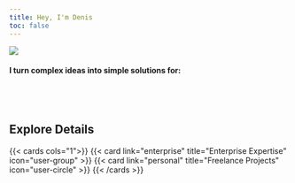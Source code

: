```yaml
---
title: Hey, I'm Denis
toc: false
---
```


<style>
table {
    border-collapse: collapse;
}
table, tr, td {
   border: none;
   vertical-align: top;
}
.ss {
  padding-top: 0px  !important;
}

h4 {
  position: relative; /* Чтобы абсолютно позиционированные слайды не выходили за рамки h4 */
}

/* Контейнер для слайдов внутри h4 */
.slide-container {
  position: relative;
  min-height: 1.5em; /* Начальная минимальная высота, будет изменена JavaScript'ом */
  display: block;
  margin-top: 0.5em; /* Отступ от заголовка */
}

span.slide {
  display: none; /* Скрыть все слайды */
  white-space: pre-wrap; /* Сохранять пробелы и переносы */
  position: absolute; /* Абсолютное позиционирование */
  left: 0; /* Привязка к левому краю */
  top: 0; /* Привязка к верхнему краю */
  width: 100%; /* Полная ширина */
}

span.slide::after {
  content: ''; /* Псевдоэлемент для курсора */
  position: absolute;
  bottom: 0;
  width: 2px;
  height: 1em; /* Высота курсора */
  font-size: 1.2em; /* Размер курсора */
  background-color: #1e90ff; /* Цвет курсора */
  animation: blink 0.8s step-end infinite; /* Анимация мерцания */
  transform: translateY(-10%) translateX(5px); /* Слегка приподнять курсор и отодвинуть на 5px вправо */
}

@keyframes blink {
  50% {
    opacity: 0;
  }
}
</style>

![](/images/main.svg)

<h4> I turn complex ideas into simple solutions for: </h4>
<div class="slide-container">
  <span class="slide">— Food-FMCG and Production Sites </span>
  <span class="slide">— Transport and Warehouse Logistics </span>
  <span class="slide">— Retail </span>
  <span class="slide">— In-house and Outsource IT Teams </span>
  <span class="slide">— Software development </span>
  <span class="slide">— Algorithmic trading </span>
</div>


<!-- <img style="float: left" src="/images/me-2-200.png"> -->
<!-- <table>
  <tr>
    <td>
      <img src="/images/me-2-200.png">
    </td>
    <td class="ss">
      <h5> I turn complex ideas into simple solutions for: 
      <span class="slide">— Production Sites 🏭 🏗️ 🥩 🍪 </span>
      <span class="slide">— Transport and Warehouse Logistics 🚛 🚚 🛫 ⛴️ </span>
      <span class="slide">— Retail 🛒 🏪 🛍️ </span>
      <span class="slide">— In-house and Outsource IT Teams 🧑‍💻👩🏼‍💻😀</span>
      <span class="slide">— Software development 🖥️ 📱 💻 </span>
      <span class="slide">— Algorithmic trading 📊 💰 📈</span>
      </h5>
    </td>
  </tr>
</table> -->

<!-- {{< cards >}}
  {{< card link="https://kislitsyn.me" title="" image="/images/me.png" subtitle="" >}}
  I've been turning complex ideas into simple solutions for 15+ years 🖥️ 🏭 🤖 📊  
{{< /cards >}} -->

<br clear="left"/>

## Explore Details

{{< cards cols="1">}}
  {{< card link="enterprise" title="Enterprise Expertise" icon="user-group" >}}
  {{< card link="personal" title="Freelance Projects" icon="user-circle" >}}
{{< /cards >}}


<script>
document.addEventListener('DOMContentLoaded', function() {
  const slides = document.querySelectorAll('span.slide');
  let currentIndex = 0;
  let typingSpeed = 50; // Скорость появления букв (в миллисекундах)
  let displayInterval = 3000; // Интервал между слайдами (в миллисекундах)

  // Создаем контейнер с фиксированной высотой
  const slideContainer = document.querySelector('.slide-container');
  
  // Найдем максимальную высоту среди всех слайдов
  let maxHeight = 0;
  
  // Сначала отобразим все слайды, чтобы измерить их высоту
  slides.forEach(slide => {
    slide.style.display = 'block';
    slide.style.visibility = 'hidden'; // Делаем их невидимыми, но измеряемыми
    const height = slide.offsetHeight;
    maxHeight = Math.max(maxHeight, height);
    slide.style.display = 'none';
    slide.style.visibility = 'visible';
  });
  
  // Установим минимальную высоту для контейнера слайдов
  slideContainer.style.minHeight = maxHeight + 'px';

  // Функция для имитации ввода текста
  function typeText(slide, text) {
    let i = 0;
    slide.textContent = ''; // Очищаем текущий текст
    slide.style.display = 'block'; // Показываем текущий слайд
    
    const interval = setInterval(() => {
      if (i < text.length) {
        slide.textContent += text[i]; // Добавляем следующий символ
        i++;
      } else {
        clearInterval(interval); // Останавливаем, когда весь текст выведен
        setTimeout(() => {
          slide.style.display = 'none'; // Скрываем слайд через displayInterval
          nextSlide(); // Переходим к следующему слайду
        }, displayInterval);
      }
    }, typingSpeed);
  }

  // Переход к следующему слайду
  function nextSlide() {
    currentIndex = (currentIndex + 1) % slides.length; // Переход на следующий слайд
    const currentSlide = slides[currentIndex];
    typeText(currentSlide, currentSlide.textContent);
  }

  // Инициализация: запускаем первый слайд
  if (slides.length > 0) {
    // Скрываем все слайды по умолчанию
    slides.forEach(slide => {
      slide.style.display = 'none';
    });
    
    // Запускаем анимацию для первого слайда
    const firstSlide = slides[0];
    typeText(firstSlide, firstSlide.textContent);
  }
});
</script>